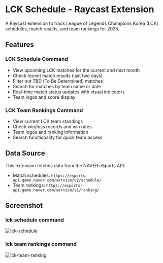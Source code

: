 # LCK Schedule - Raycast Extension

A Raycast extension to track League of Legends Champions Korea (LCK) schedules, match results, and team rankings for 2025.

## Features

### LCK Schedule Command

- View upcoming LCK matches for the current and next month
- Check recent match results (last two days)
- Filter out TBD (To Be Determined) matches
- Search for matches by team name or date
- Real-time match status updates with visual indicators
- Team logos and score display

### LCK Team Rankings Command

- View current LCK team standings
- Check win/loss records and win rates
- Team logos and ranking information
- Search functionality for quick team access

## Data Source

This extension fetches data from the NAVER eSports API:
- Match schedules: `https://esports-api.game.naver.com/service/v2/schedule/`
- Team rankings: `https://esports-api.game.naver.com/service/v1/ranking/`

## Screenshot

### lck schedule command
![lck-schedule](/assets/lck-schedule.png)


### lck team rankings command
![lck-team-ranking](/assets/lck-team-ranking.png)